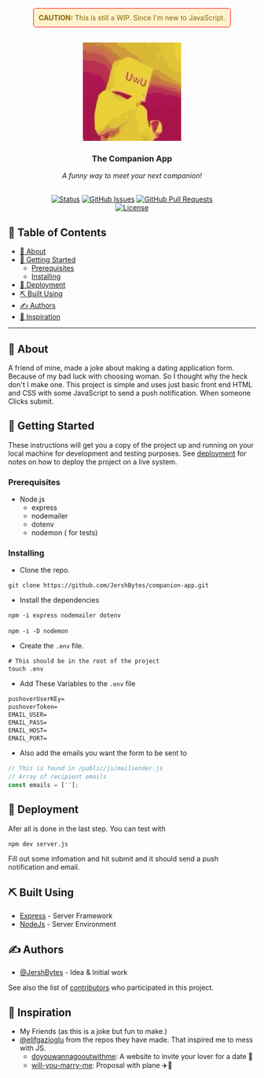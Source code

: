 <div align="center">
  <div style="border: 1px solid red; background-color: #fff3cd; color: #856404; padding: 10px; border-radius: 5px; display: inline-block;">
    <strong>CAUTION:</strong> This is still a WIP. Since I'm new to JavaScript.
  </div>

  <br>
  <br>

</div>
<!-- Header -->
<p align="center">
  <a href="" rel="noopener">
  <img width=200px height=200px src="./assets/uwu-owo.gif" alt="uwu-owo"></a>
</p>

<h3 align="center"> The Companion App </h3>
<div align="center"> <i> A funny way to meet your next companion!</i> </div><br>
<div align="center">

  [![Status](https://img.shields.io/badge/status-active-success.svg)]()
  [![GitHub Issues](https://img.shields.io/github/issues/JershBytes/companion-app.svg)](https://github.com/JershBytes/companion-app/issues)
  [![GitHub Pull Requests](https://img.shields.io/github/issues-pr/JershBytes/companion-app.svg)](https://github.com/kylelobo/The-Documentation-Compendium/pulls)<br>
   [![License](https://img.shields.io/badge/license-MIT-pink.svg)](/LICENSE)

</div>

<h2> 📝 Table of Contents </h2>

+ [🧐 About ](#-about-)
+ [🏁 Getting Started ](#-getting-started-)
  + [Prerequisites](#prerequisites)
  + [Installing](#installing)
+ [🚀 Deployment ](#-deployment-)
+ [⛏️ Built Using ](#️-built-using-)
+ [✍️ Authors ](#️-authors-)
+ [🎉 Inspiration ](#-inspiration-)


---

## 🧐 About <a name = "about"></a>

A friend of mine, made a joke about making a dating application form. Because of my bad luck with choosing woman. So I thought why the heck don't I make one. This project is simple and uses just basic front end HTML and CSS with some JavaScript to send a push notification. When someone Clicks submit.

## 🏁 Getting Started <a name = "getting_started"></a>

These instructions will get you a copy of the project up and running on your local machine for development and testing purposes. See [deployment](#deployment) for notes on how to deploy the project on a live system.

### Prerequisites

- Node.js
  - express
  - nodemailer
  - dotenv
  - nodemon ( for tests)

### Installing

- Clone the repo.

```shell
git clone https://github.com/JershBytes/companion-app.git
```

- Install the dependencies

```shell
npm -i express nodemailer dotenv

npm -i -D nodemon
```
- Create the `.env` file.
```shell
# This should be in the root of the project
touch .env
```

- Add These Variables to the `.env` file
```
pushoverUserKEy=
pushoverToken=
EMAIL_USER=
EMAIL_PASS=
EMAIL_HOST=
EMAIL_PORT=
```
- Also add the emails you want the form to be sent to

```js
// This is found in /public/js/mailsender.js
// Array of recipient emails
const emails = [''];
```

## 🚀 Deployment <a name = "deployment"></a>

Afer all is done in the last step. You can test with

```shell
npm dev server.js
```
Fill out some infomation and hit submit and it should send a push notification and email.

## ⛏️ Built Using <a name = "built_using"></a>
- [Express](https://expressjs.com/) - Server Framework
- [NodeJs](https://nodejs.org/en/) - Server Environment

## ✍️ Authors <a name = "authors"></a>
- [@JershBytes](https://github.com/JershBytes) - Idea & Initial work

See also the list of [contributors](https://github.com/JershBytes/companion-app/graphs/contributors) who participated in this project.

## 🎉 Inspiration <a name = "acknowledgement"></a>

- My Friends (as this is a joke but fun to make.)
- [@elifgazioglu](https://github.com/elifgazioglu) from the repos they have made. That inspired me to mess with JS.
  - [doyouwannagooutwithme](https://github.com/elifgazioglu/doyouwannagooutwithme): A website to invite your lover for a date 🥰
  - [will-you-marry-me](https://github.com/elifgazioglu/will-you-marry-me): Proposal with plane ✈️💍
